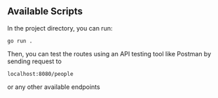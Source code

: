 ## Available Scripts

In the project directory, you can run:
```
go run .
```

Then, you can test the routes using an API testing tool like Postman by sending request to 
``` 
localhost:8080/people
``` 
or any other available endpoints
